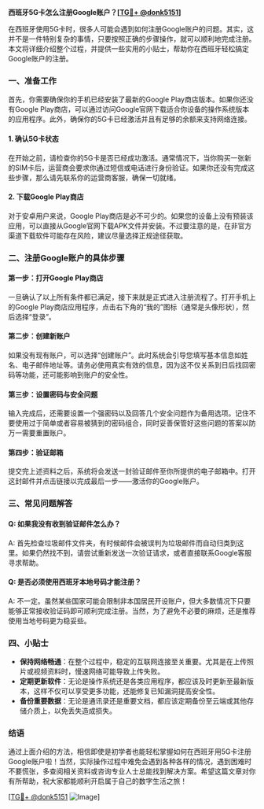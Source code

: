 **西班牙5G卡怎么注册Google账户？[[TG💪+ @donk5151](https://t.me/s/donk5151)]**

在西班牙使用5G卡时，很多人可能会遇到如何注册Google账户的问题。其实，这并不是一件特别复杂的事情，只要按照正确的步骤操作，就可以顺利地完成注册。本文将详细介绍整个过程，并提供一些实用的小贴士，帮助你在西班牙轻松搞定Google账户的注册。

### 一、准备工作

首先，你需要确保你的手机已经安装了最新的Google Play商店版本。如果你还没有Google Play商店，可以通过访问Google官网下载适合你设备的操作系统版本的应用程序。此外，确保你的5G卡已经激活并且有足够的余额来支持网络连接。

#### 1. 确认5G卡状态
在开始之前，请检查你的5G卡是否已经成功激活。通常情况下，当你购买一张新的SIM卡后，运营商会要求你通过短信或电话进行身份验证。如果你还没有完成这些步骤，那么请先联系你的运营商客服，确保一切就绪。

#### 2. 下载Google Play商店
对于安卓用户来说，Google Play商店是必不可少的。如果您的设备上没有预装该应用，可以直接从Google官网下载APK文件并安装。不过要注意的是，在非官方渠道下载软件可能存在风险，建议尽量选择正规途径获取。

### 二、注册Google账户的具体步骤

#### 第一步：打开Google Play商店
一旦确认了以上所有条件都已满足，接下来就是正式进入注册流程了。打开手机上的Google Play商店应用程序，点击右下角的“我的”图标（通常是头像形状），然后选择“登录”。

#### 第二步：创建新账户
如果没有现有账户，可以选择“创建账户”。此时系统会引导您填写基本信息如姓名、电子邮件地址等。请务必使用真实有效的信息，因为这不仅关系到日后找回密码等功能，还可能影响到账户的安全性。

#### 第三步：设置密码与安全问题
输入完成后，还需要设置一个强密码以及回答几个安全问题作为备用选项。记住不要使用过于简单或者容易被猜到的密码组合，同时妥善保管好这些问题的答案以防万一需要重置账户。

#### 第四步：验证邮箱
提交完上述资料之后，系统将会发送一封验证邮件至你所提供的电子邮箱中。打开这封邮件并点击链接以完成最后一步——激活你的Google账户。

### 三、常见问题解答

#### Q: 如果我没有收到验证邮件怎么办？
A: 首先检查垃圾邮件文件夹，有时候邮件会被误判为垃圾邮件而自动归类到这里。如果仍然找不到，请尝试重新发送一次验证请求，或者直接联系Google客服寻求帮助。

#### Q: 是否必须使用西班牙本地号码才能注册？
A: 不一定。虽然某些国家可能会限制非本国居民开设账户，但大多数情况下只要能够正常接收验证码即可顺利完成注册。当然，为了避免不必要的麻烦，还是推荐使用当地号码更为稳妥些。

### 四、小贴士

- **保持网络畅通**：在整个过程中，稳定的互联网连接至关重要。尤其是在上传照片或视频资料时，慢速网络可能导致上传失败。
- **定期更新软件**：无论是操作系统还是各类应用程序，都应该及时更新至最新版本，这样不仅可以享受更多功能，还能修复已知漏洞提高安全性。
- **备份重要数据**：无论是通讯录还是重要文档，都应该定期备份至云端或其他存储介质上，以免丢失造成损失。

### 结语

通过上面介绍的方法，相信即使是初学者也能轻松掌握如何在西班牙用5G卡注册Google账户啦！当然，实际操作过程中难免会遇到各种各样的情况，遇到困难时不要慌张，多查阅相关资料或咨询专业人士总能找到解决方案。希望这篇文章对你有所帮助，祝大家都能顺利开启属于自己的数字生活之旅！

[[TG💪+ @donk5151](https://t.me/s/donk5151) ![Image](https://i.postimg.cc/rwNCRYN7/Snipaste-2025-04-30-17-27-05.png)]